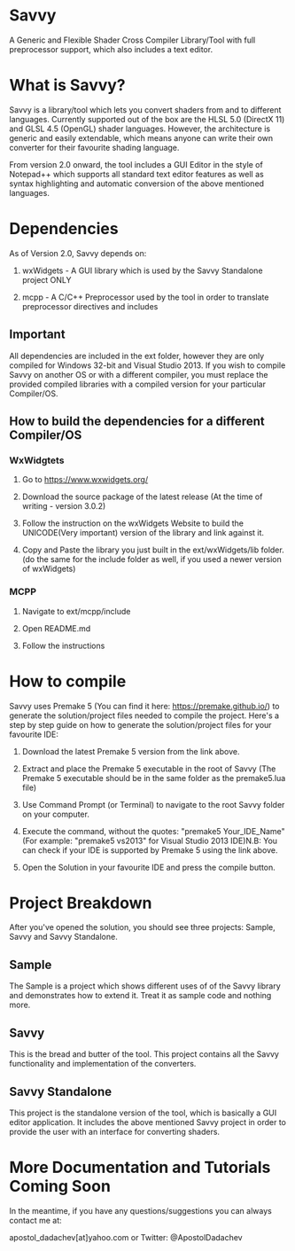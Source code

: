 # Savvy
A Generic and Flexible Shader Cross Compiler Library/Tool with full preprocessor support, which also includes a text editor.

# What is Savvy?
Savvy is a library/tool which lets you convert shaders from and to different languages. Currently supported out of the box are the HLSL 5.0 (DirectX 11) and GLSL 4.5 (OpenGL) shader languages. However, the architecture is generic and easily extendable, which means anyone can write their own converter for their favourite shading language.

From version 2.0 onward, the tool includes a GUI Editor in the style of Notepad++ which supports all standard text editor features as well as syntax highlighting and automatic conversion of the above mentioned languages.

# Dependencies
As of Version 2.0, Savvy depends on:

1. wxWidgets - A GUI library which is used by the Savvy Standalone project ONLY

2. mcpp - A C/C++ Preprocessor used by the tool in order to translate preprocessor directives and includes

## Important
All dependencies are included in the ext folder, however they are only compiled for Windows 32-bit and Visual Studio 2013. If you wish to compile Savvy on another OS or with a different compiler, you must replace the provided compiled libraries with a compiled version for your particular Compiler/OS.

## How to build the dependencies for a different Compiler/OS

### WxWidgtets
1. Go to https://www.wxwidgets.org/

2. Download the source package of the latest release (At the time of writing - version 3.0.2)

3. Follow the instruction on the wxWidgets Website to build the UNICODE(Very important) version of the library and link against it.

4. Copy and Paste the library you just built in the ext/wxWidgets/lib folder. (do the same for the include folder as well, if you used a newer version of wxWidgets)

### MCPP
1. Navigate to ext/mcpp/include

2. Open README.md

3. Follow the instructions

# How to compile
Savvy uses Premake 5 (You can find it here: https://premake.github.io/) to generate the solution/project files needed to compile the project. Here's a step by step guide on how to generate the solution/project files for your favourite IDE:

1. Download the latest Premake 5 version from the link above.

2. Extract and place the Premake 5 executable in the root of Savvy (The Premake 5 executable should be in the same folder as the premake5.lua file)

3. Use Command Prompt (or Terminal) to navigate to the root Savvy folder on your computer.

4. Execute the command, without the quotes: "premake5 Your_IDE_Name" (For example: "premake5 vs2013" for Visual Studio 2013 IDE)N.B: You can check if your IDE is supported by Premake 5 using the link above.

5. Open the Solution in your favourite IDE and press the compile button.

# Project Breakdown
After you've opened the solution, you should see three projects: Sample, Savvy and Savvy Standalone.

## Sample
The Sample is a project which shows different uses of of the Savvy library and demonstrates how to extend it. Treat it as sample code and nothing more.

## Savvy
This is the bread and butter of the tool. This project contains all the Savvy functionality and implementation of the converters.

## Savvy Standalone
This project is the standalone version of the tool, which is basically a GUI editor application. It includes the above mentioned Savvy project in order to provide the user with an interface for converting shaders.

# More Documentation and Tutorials Coming Soon
In the meantime, if you have any questions/suggestions you can always contact me at: 

apostol_dadachev[at]yahoo.com or Twitter: @ApostolDadachev
